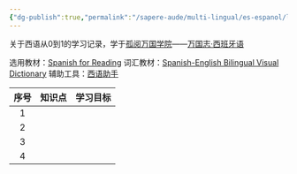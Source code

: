 ```yaml
---
{"dg-publish":true,"permalink":"/sapere-aude/multi-lingual/es-espanol/leccion-0/","dgPassFrontmatter":true}
---
```



关于西语从0到1的学习记录，学于[孤阅万国学院](https://www.lonelyreader.com/respublica-linguae/)——[万国志·西班牙语](https://lrl.lonelyreader.com/#/productDetail?productKeyId=P085)

选用教材：[Spanish for Reading](https://www.amazon.com/Spanish-Reading-Self-Instructional-Fabiola-Franco/dp/0764103334)
词汇教材：[Spanish-English Bilingual Visual Dictionary](https://www.amazon.com/Spanish-English-Bilingual-Dictionary-Dictionaries/dp/1465459316)
辅助工具：[西语助手](https://www.eudic.net/v4/es/app/eshelper)

| 序号  | 知识点 | 学习目标 |
| :-: | :-: | ---- |
|  1  |     |      |
|  2  |     |      |
|  3  |     |      |
|  4  |     |      |
